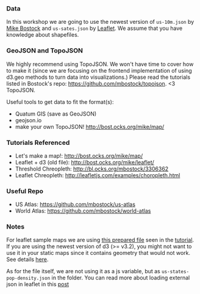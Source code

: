 ### Data

In this workshop we are going to use the newest version of `us-10m.json` by [Mike Bostock](https://github.com/mbostock/topojson/blob/master/examples/us-10m.json) and `us-sates.json` by [Leaflet](http://leafletjs.com/examples/choropleth.html). We assume that you have knowledge about shapefiles. 

### GeoJSON and TopoJSON

We highly recommend using TopoJSON. We won't have time to cover how to make it (since we are focusing on the frontend implementation of using d3.geo methods to turn data into visualizations.) Please read the tutorials listed in Bostock's repo: https://github.com/mbostock/topojson. <3 TopoJSON.

Useful tools to get data to fit the format(s):
- Quatum GIS (save as GeoJSON)
- geojson.io
- make your own TopoJSON! http://bost.ocks.org/mike/map/

### Tutorials Referenced

- Let's make a map!: http://bost.ocks.org/mike/map/
- Leaflet + d3 (old file): http://bost.ocks.org/mike/leaflet/
- Threshold Chreopleth: http://bl.ocks.org/mbostock/3306362
- Leaflet Chreopleth: http://leafletjs.com/examples/choropleth.html

### Useful Repo

- US Atlas: https://github.com/mbostock/us-atlas
- World Atlas: https://github.com/mbostock/world-atlas

### Notes

For leaflet sample maps we are using [this prepared file](http://leafletjs.com/examples/us-states.js) seen in the [tutorial](http://leafletjs.com/examples/choropleth.html). If you are using the newest version of d3 (>= v3.2), you might not want to use it in your static maps since it contains geometry that would not work. See details [here](https://github.com/mbostock/d3/issues/1315).

As for the file itself, we are not using it as a js variable, but as `us-states-pop-density.json` in the folder. You can read more about loading external json in leaflet in this [post](http://lyzidiamond.com/posts/external-geojson-and-leaflet-the-other-way/)
